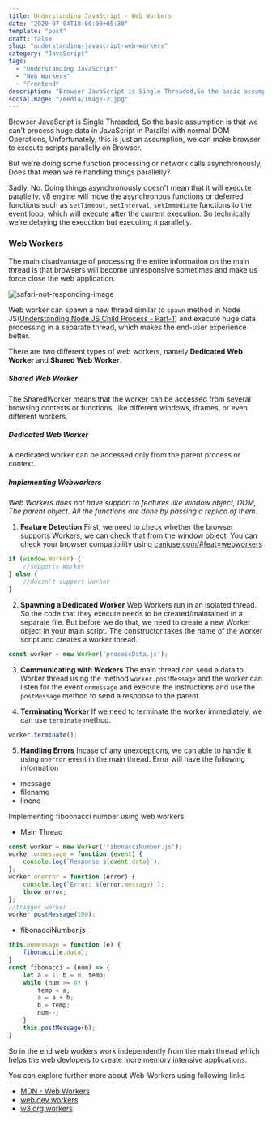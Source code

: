 ```yaml
---
title: Understanding JavaScript - Web Workers 
date: "2020-07-04T18:00:00+05:30"
template: "post"
draft: false
slug: "understanding-javascript-web-workers"
category: "JavaScript"
tags:
  - "Understanding JavaScript"
  - "Web Workers"
  - "Frontend"
description: "Browser JavaScript is Single Threaded,So the basic assumption is that we can't process huge data in JavaScript in Parallel with normal DOM Oprerations, Unfortunately this is just an assumption, we can make browser to execute scripts parallely on Browser."
socialImage: "/media/image-2.jpg"
---
```

Browser JavaScript is Single Threaded, So the basic assumption is that we can't process huge data in JavaScript in Parallel with normal DOM Operations, Unfortunately, this is just an assumption, we can make browser to execute scripts parallelly on Browser.

But we're doing some function processing or network calls asynchronously, Does that mean we're handling things parallelly?

Sadly, No. Doing things asynchronously doesn't mean that it will execute parallelly. v8 engine will move the asynchronous functions or deferred functions such as `setTimeout`, `setInterval`, `setImmediate`  functions to the event loop, which will execute after the current execution. So technically we're delaying the execution but executing it parallelly.

### Web Workers

The main disadvantage of processing the entire information on the main thread is that browsers will become unresponsive sometimes and make us force close the web application.

![safari-not-responding-image](https://edge.practice.sh/blog/2020/07/web-pages-are-not-responding.png)

Web worker can spawn a new thread similar to `spawn` method in Node JS([Understanding Node JS Child Process - Part-1](/posts/2020/06/understanding-javascript-node-child-process-part-1)) and execute huge data processing in a separate thread, which makes the end-user experience better.

There are two different types of web workers, namely **Dedicated Web Worker** and **Shared Web Worker**.

##### Shared Web Worker
The SharedWorker means that the worker can be accessed from several browsing contexts or functions, like different windows, iframes, or even different workers. 

##### Dedicated Web Worker
A dedicated worker can be accessed only from the parent process or context.

##### Implementing Webworkers

*Web Workers does not have support to features like window object, DOM, The parent object. All the functions are done by passing a replica of them.*

1. **Feature Detection**
 First, we need to check whether the browser supports Workers, we can check that from the window object. You can check your browser compatibility using [caniuse.com/#feat=webworkers](https://caniuse.com/#feat=webworkers)
```js
if (window.Worker) {
    //supports Worker
} else {
    //doesn't support worker
}
```
2. **Spawning a Dedicated Worker**
Web Workers run in an isolated thread. So the code that they execute needs to be created/maintained in a separate file. But before we do that, we need to create a new Worker object in your main script. The constructor takes the name of the worker script and creates a worker thread.
```js
const worker = new Worker('processData.js');
```
3. **Communicating with Workers**
The main thread can send a data to Worker thread using the method `worker.postMessage` and the worker can listen for the event `onmessage` and execute the instructions and use the `postMessage` method to send a response to the parent.

4. **Terminating Worker**
If we need to terminate the worker immediately, we can use `terminate` method.
```js
worker.terminate();
```

5. **Handling Errors**
Incase of any unexceptions, we can able to handle it using `onerror` event in the main thread. Error will have the following information
* message
* filename
* lineno

Implementing fiboonacci number using web workers

* Main Thread
```js
const worker = new Worker('fibonacciNumber.js');
worker.onmessage = function (event) {
    console.log(`Response ${event.data}`);
};
worker.onerror = function (error) {
    console.log(`Error: ${error.message}`);
    throw error;
};
//trigger worker
worker.postMessage(100);
```
* fibonacciNumber.js
```js
this.onmessage = function (e) {
    fibonacci(e.data);
}
const fibonacci = (num) => {
    let a = 1, b = 0, temp;
    while (num >= 0) {
        temp = a;
        a = a + b;
        b = temp;
        num--;
    }
    this.postMessage(b);
}
```
So in the end web workers work independently from the main thread which helps the web devlopers to create more memory intensive applications.

You can explore further more about Web-Workers using following links

* [MDN - Web Workers](https://developer.mozilla.org/en-US/docs/Web/API/Web_Workers_API/Using_web_workers)
* [web.dev workers](https://www.html5rocks.com/en/tutorials/workers/basics/)
* [w3.org workers](https://www.w3.org/TR/workers/)



